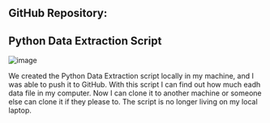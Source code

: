 ## GitHub Repository: 
## Python Data Extraction Script

![image](https://github.com/user-attachments/assets/9f0a2a6e-9545-455d-9c8e-4df63506236c)

We created the Python Data Extraction script locally in my machine, and I was able to push it to GitHub. With this script I can find out how much eadh data file in my computer. 
Now I can clone it to another machine or someone else can clone it if they please to. 
The script is no longer living on my local laptop.
